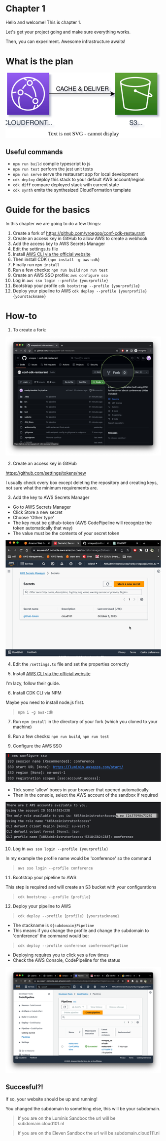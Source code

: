 # Chapter 1

Hello and welcome! This is chapter 1.

Let's get your project going and make sure everything works.

Then, you can experiment. Awesome infrastructure awaits!

# What is the plan

![chapter1](./img/chapter-1.drawio.svg)

## Useful commands

* `npm run build`   compile typescript to js
* `npm run test`    perform the jest unit tests
* `npm run serve`   serve the restaurant app for local development
* `cdk deploy`      deploy this stack to your default AWS account/region
* `cdk diff`        compare deployed stack with current state
* `cdk synth`       emits the synthesized CloudFormation template

# Guide for the basics

In this chapter we are going to do a few things:

1. Create a fork of https://github.com/vroegop/conf-cdk-restaurant
2. Create an access key in GitHub to allow AWS to create a webhook
3. Add the access key to AWS Secrets Manager
4. Edit the settings.ts file
5. Install [AWS CLI via the official website](https://docs.aws.amazon.com/cli/latest/userguide/getting-started-install.html)
6. Then install CDK (`npm install -g aws-cdk`)
7. Finally run `npm install`
8. Run a few checks: `npm run build` `npm run test`
9. Create an AWS SSO profile: `aws configure sso`
10. Log in `aws sso login --profile {yourprofile}`
11. Bootstrap your profile `cdk bootstrap --profile {yourprofile}`
12. Deploy your pipeline to AWS `cdk deploy --profile {yourprofile} {yourstackname}`

# How-to

1. To create a fork:

![fork](./img/fork.png)

2. Create an access key in GitHub

https://github.com/settings/tokens/new

I usually check every box except deleting the repository and creating keys, not sure what the minimum requirements are.

3. Add the key to AWS Secrets Manager

* Go to AWS Secrets Manager
* Click Store a new secret
* Choose 'Other type'
* The key must be github-token (AWS CodePipeline will recognize the token automatically that way)
* The value must be the contents of your secret token

![secret-manager](./img/secret-manager.gif)

4. Edit the `/settings.ts` file and set the properties correctly

5. Install [AWS CLI via the official website](https://docs.aws.amazon.com/cli/latest/userguide/getting-started-install.html)

I'm lazy, follow their guide.

6. Install CDK CLI via NPM

Maybe you need to install node.js first.

> `npm i -g aws-cdk`

7. Run `npm install` in the directory of your fork (which you cloned to your machine)

8. Run a few checks: `npm run build`, `npm run test`

9. Configure the AWS SSO

![sso](./img/sso.png)

* Tick some 'allow' boxes in your browser that opened automatically
* Then in the console, select the AWS account of the sandbox if required

![sso](./img/sso2.png)

10. Log in `aws sso login --profile {yourprofile}`

In my example the profile name would be 'conference' so the command

> `aws sso login --profile conference`

11. Bootstrap your pipeline to AWS

This step is required and will create an S3 bucket with your configurations

> `cdk bootstrap --profile {profile}`

12. Deploy your pipeline to AWS

> `cdk deploy --profile {profile} {yourstackname}`

* The stackname is `${subdomain}Pipeline`
* This means if you change the profile and change the subdomain to 'conference' the command would be:
> `cdk deploy --profile conference conferencePipeline`
* Deploying requires you to click yes a few times
* Check the AWS Console, CodePipeline for the status

![pipeline](./img/pipeline.png)

## Succesful?!

If so, your website should be up and running!

You changed the subdomain to something else, this will be your subdomain.

> If you are on the Luminis Sandbox the url will be subdomain.cloud101.nl

> If you are on the Eleven Sandbox the url will be subdomain.cloud111.nl
